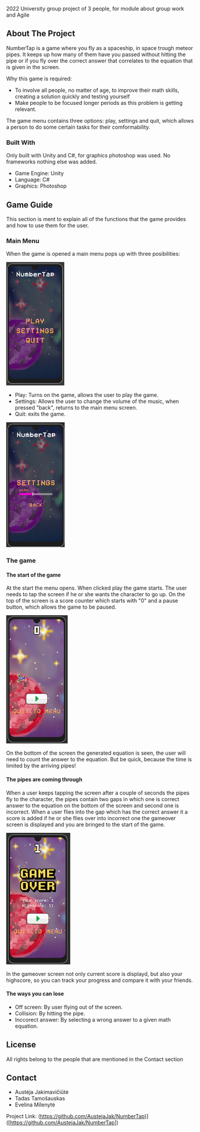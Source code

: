 2022 University group project of 3 people, for module about group work and Agile


<!-- ABOUT THE PROJECT -->
## About The Project

NumberTap is a game where you fly as a spaceship, in space trough meteor pipes. It keeps up how many of them have you passed without hitting the pipe or if you fly over the correct answer that correlates to the equation that is given in the screen. 

Why this game is required:
* To involve all people, no matter of age, to improve their math skills, creating a solution quickly and testing yourself
* Make people to be focused longer periods as this problem is getting relevant.

The game menu contains three options: play, settings and quit, which allows a person to do some certain tasks for their comformability.


### Built With
Only built with Unity and C#, for graphics photoshop was used. No frameworks nothing else was added.

* Game Engine: Unity
* Language: C#
* Graphics: Photoshop


<!-- GAME GUIDE -->
## Game Guide
This section is ment to explain all of the functions that the game provides and how to use them for the user.

### Main Menu
When the game is opened a main menu pops up with three posibilities:

![Menu page](https://github.com/AustejaJak/NumberTap/blob/39cf72ae2333187375bf63139beb303a03b532d6/menu.png)

* Play: Turns on the game, allows the user to play the game.
* Settings: Allows the user to change the volume of the music, when pressed "back", returns to the main menu screen.
* Quit: exits the game.

![Setting page](https://github.com/AustejaJak/NumberTap/blob/39cf72ae2333187375bf63139beb303a03b532d6/settings.png)

### The game
#### The start of the game
At the start the menu opens. When clicked play the game starts. The user needs to tap the screen if he or she wants the character to go up. On the top of the screen is a score counter which starts with "0" and a pause button, which allows the game to be paused. 

![Pause page](https://github.com/AustejaJak/NumberTap/blob/39cf72ae2333187375bf63139beb303a03b532d6/pause.png)

On the bottom of the screen the generated equation is seen, the user will need to count the answer to the equation. But be quick, because the time is limited by the arriving pipes!

#### The pipes are coming through
When a user keeps tapping the screen after a couple of seconds the pipes fly to the character, the pipes contain two gaps in which one is correct answer to the equation on the bottom of the screen and second one is incorrect. When a user flies into the gap which has the correct answer it a score is added if he or she flies over into incorrect one the gameover screen is displayed and you are bringed to the start of the game.

![GameOver page](https://github.com/AustejaJak/NumberTap/blob/39cf72ae2333187375bf63139beb303a03b532d6/over.png)

In the gameover screen not only current score is displayd, but also your highscore, so you can track your progress and compare it with your friends.

#### The ways you can lose
* Off screen: By user flying out of the screen.
* Collision: By hitting the pipe.
* Inccorect answer: By selecting a wrong answer to a given math equation.

<!-- LICENSE -->
## License

All rights belong to the people that are mentioned in the Contact section



<!-- CONTACT -->
## Contact

* Austėja Jakimavičiūtė
* Tadas Tamošauskas
* Evelina Milenytė

Project Link: (https://github.com/AustejaJak/NumberTap)]([https://github.com/AustejaJak/NumberTap])


